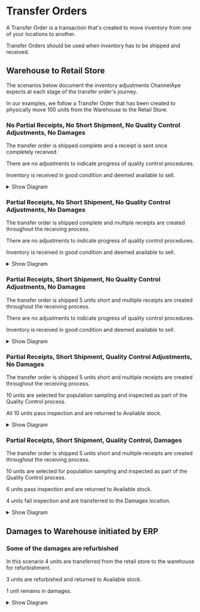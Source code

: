 # Transfer Orders

A Transfer Order is a transaction that's created to move inventory from one of your locations to another.

Transfer Orders should be used when inventory has to be shipped and received.

## Warehouse to Retail Store

The scenarios below document the inventory adjustments ChannelApe expects at each stage of the transfer order's journey.

In our examples, we follow a Transfer Order that has been created to physically move 100 units from the Warehouse to the Retail Store.

### No Partial Receipts, No Short Shipment, No Quality Control Adjustments, No Damages

The transfer order is shipped complete and a receipt is sent once completely received.

There are no adjustments to indicate progress of quality control procedures.

Inventory is received in good condition and deemed available to sell.

<details>
<summary>Show Diagram</summary>

```mermaid
sequenceDiagram
    autonumber
    participant ERP
    participant ChannelApe
    participant Warehouse Location
    participant Warehouse
    participant Retail Location
    participant Retail Store

    ERP->>ERP: Transfer Order created
    ERP->>ChannelApe: Fulfillment Order created

    ChannelApe->>Warehouse: Fulfillment Order sent
    note over Warehouse Location: Committed +100 units

    Warehouse->>Warehouse: Shipment created
    
    Warehouse->>ChannelApe: Fulfillment created
    note over Warehouse Location: Committed -100 units
    note over Warehouse Location: Available to Sell -100 units

    ERP->>ChannelApe: Fulfillment retrieved
    ERP->>ERP: Transfer Order updated
    ERP->>ChannelApe: ASN created
    
    ChannelApe->>Retail Store: ASN sent
    note over Retail Location: On Order +100 units

    Retail Store->>Retail Store: Receipt Started

    Retail Store->>ChannelApe: Receipt created
    note over Retail Location: On Order -100 units
    note over Retail Location: Available to Sell +100 units

    Retail Store->>Retail Store: Receipt completed

    Retail Store->>ChannelApe: ASN closed
    note over Retail Location: No adjustment

    ERP->>ChannelApe: Receipt retrieved

    ERP->>ERP: Transfer Order completed
```
</details>

### Partial Receipts, No Short Shipment, No Quality Control Adjustments, No Damages

The transfer order is shipped complete and multiple receipts are created throughout the receiving process.

There are no adjustments to indicate progress of quality control procedures.

Inventory is received in good condition and deemed available to sell.

<details>
<summary>Show Diagram</summary>

```mermaid
sequenceDiagram
    autonumber
    participant ERP
    participant ChannelApe
    participant Warehouse Location
    participant Warehouse
    participant Retail Location
    participant Retail Store

    ERP->>ERP: Transfer Order created
    ERP->>ChannelApe: Fulfillment Order created

    ChannelApe->>Warehouse: Fulfillment Order sent
    note over Warehouse Location: Committed +100 units
    
    Warehouse->>Warehouse: Shipment created
    Warehouse->>ChannelApe: Fulfillment created
    note over Warehouse Location: Committed -100 units
    note over Warehouse Location: Available to Sell -100 units

    ERP->>ChannelApe: Fulfillment retrieved
    ERP->>ERP: Transfer Order updated
    ERP->>ChannelApe: ASN created
    
    ChannelApe->>Retail Store: ASN sent
    note over Retail Location: On Order +100 units

    Retail Store->>Retail Store: Receipt Started

    Retail Store->>ChannelApe: Receipt created
    note over Retail Location: On Order -40 units
    note over Retail Location: Available to Sell +40 units

    Retail Store->>ChannelApe: Receipt created
    note over Retail Location: On Order -60 units
    note over Retail Location: Available to Sell +60 units
    
    Retail Store->>Retail Store: Receipt completed

    Retail Store->>ChannelApe: ASN closed
    note over Retail Location: No adjustment

    ERP->>ChannelApe: Receipt retrieved

    ERP->>ERP: Transfer Order completed
```

</details>

### Partial Receipts, Short Shipment, No Quality Control Adjustments, No Damages

The transfer order is shipped 5 units short and multiple receipts are created throughout the receiving process.

There are no adjustments to indicate progress of quality control procedures.

Inventory is received in good condition and deemed available to sell.

<details>
<summary>Show Diagram</summary>

```mermaid
sequenceDiagram
    autonumber
    participant ERP
    participant ChannelApe
    participant Warehouse Location
    participant Warehouse
    participant Retail Location
    participant Retail Damages Location
    participant Retail Store

    ERP->>ERP: Transfer Order created
    ERP->>ChannelApe: Fulfillment Order created

    ChannelApe->>Warehouse: Fulfillment Order sent
    note over Warehouse Location: Committed +100 units
    
    Warehouse->>Warehouse: Shipment created
    Warehouse->>ChannelApe: Fulfillment created
    note over Warehouse Location: Committed -100 units
    note over Warehouse Location: Available to Sell -100 units

    ERP->>ChannelApe: Fulfillment retrieved
    ERP->>ERP: Transfer Order updated
    ERP->>ChannelApe: ASN created
    
    ChannelApe->>Retail Store: ASN sent
    note over Retail Location: On Order +100 units

    Retail Store->>Retail Store: Receipt Started

    Retail Store->>ChannelApe: Receipt created
    note over Retail Location: On Order -50 units
    note over Retail Location: Available to Sell +50 units

    Retail Store->>ChannelApe: Receipt created
    note over Retail Location: On Order -45 units
    note over Retail Location: Available to Sell +45 units

    Retail Store->>Retail Store: Receipt completed

    Retail Store->>ChannelApe: ASN closed
    note over Retail Location: On Order -5 units

    ERP->>ChannelApe: Receipt retrieved

    ERP->>ERP: Transfer Order completed
```

</details>

### Partial Receipts, Short Shipment, Quality Control Adjustments, No Damages

The transfer order is shipped 5 units short and multiple receipts are created throughout the receiving process.

10 units are selected for population sampling and inspected as part of the Quality Control process.

All 10 units pass inspection and are returned to Available stock.

<details>
<summary>Show Diagram</summary>

```mermaid
sequenceDiagram
    autonumber
    participant ERP
    participant ChannelApe
    participant Warehouse Location
    participant Warehouse
    participant Retail Location
    participant Retail Damages Location
    participant Retail Store

    ERP->>ERP: Transfer Order created
    ERP->>ChannelApe: Fulfillment Order created

    ChannelApe->>Warehouse: Fulfillment Order sent
    note over Warehouse Location: Committed +100 units
    
    Warehouse->>Warehouse: Shipment created
    Warehouse->>ChannelApe: Fulfillment created
    note over Warehouse Location: Committed -100 units
    note over Warehouse Location: Available to Sell -100 units

    ERP->>ChannelApe: Fulfillment retrieved
    ERP->>ERP: Transfer Order updated
    ERP->>ChannelApe: ASN created
    
    ChannelApe->>Retail Store: ASN sent
    note over Retail Location: On Order +100 units

    Retail Store->>Retail Store: Receipt Started

    Retail Store->>ChannelApe: Receipt created
    note over Retail Location: On Order -50 units
    note over Retail Location: Available to Sell +50 units

    Retail Store->>Retail Store: Inspection starts

    Retail Store->>ChannelApe: Inventory Adjustment
    note over Retail Location: Available to Sell -10 units
    note over Retail Location: On Hold +10 units

    Retail Store->>ChannelApe: Receipt created
    note over Retail Location: On Order -45 units
    note over Retail Location: Available to Sell +45 units

    Retail Store->>Retail Store: Receipt completed

    Retail Store->>ChannelApe: ASN closed
    note over Retail Location: On Order -5 units

    ERP->>ChannelApe: Receipt retrieved

    ERP->>ERP: Transfer Order completed

    Retail Store->>Retail Store: Inspection completes

    Retail Store->>ChannelApe: Inventory Adjustment
    note over Retail Location: On Hold -10 units
    note over Retail Location: Available to Sell +10 units
```

</details>

### Partial Receipts, Short Shipment, Quality Control, Damages

The transfer order is shipped 5 units short and multiple receipts are created throughout the receiving process.

10 units are selected for population sampling and inspected as part of the Quality Control process.

6 units pass inspection and are returned to Available stock.

4 units fail inspection and are transferred to the Damages location.

<details>
<summary>Show Diagram</summary>

```mermaid
sequenceDiagram
    autonumber
    participant ERP
    participant ChannelApe
    participant Warehouse Location
    participant Warehouse
    participant Retail Location
    participant Retail Damages Location
    participant Retail Store

    ERP->>ERP: Transfer Order created
    ERP->>ChannelApe: Fulfillment Order created

    ChannelApe->>Warehouse: Fulfillment Order sent
    note over Warehouse Location: Committed +100 units
    
    Warehouse->>Warehouse: Shipment created
    Warehouse->>ChannelApe: Fulfillment created
    note over Warehouse Location: Committed -100 units
    note over Warehouse Location: Available to Sell -100 units

    ERP->>ChannelApe: Fulfillment retrieved
    ERP->>ERP: Transfer Order updated
    ERP->>ChannelApe: ASN created
    
    ChannelApe->>Retail Store: ASN sent
    note over Retail Location: On Order +100 units

    Retail Store->>Retail Store: Receipt Started

    Retail Store->>ChannelApe: Receipt created
    note over Retail Location: On Order -50 units
    note over Retail Location: Available to Sell +50 units

    Retail Store->>ChannelApe: Inventory Adjustment - Inspection Started
    note over Retail Location: Available to Sell -10 units
    note over Retail Location: On Hold +10 units

    Retail Store->>ChannelApe: Receipt created
    note over Retail Location: On Order -45 units
    note over Retail Location: Available to Sell +45 units

    Retail Store->>ChannelApe: ASN Closed
    note over Retail Location: On Order -5 units

    ERP->>ChannelApe: Receipt retrieved

    ERP->>ERP: Transfer Order completed
    
    Retail Store->>ChannelApe: Inventory Adjustment - Inspection Complete
    note over Retail Location: On Hold -10 units
    note over Retail Location: Available to Sell +6 units

    Retail Store->>ChannelApe: Inventory Adjustment - Damaged
    note over Retail Damages Location: On Hold +4 units
```

</details>

## Damages to Warehouse initiated by ERP

### Some of the damages are refurbished

In this scenario 4 units are transferred from the retail store to the warehouse for refurbishment.

3 units are refurbished and returned to Available stock.

1 unit remains in damages.

<details>
<summary>Show Diagram</summary>

```mermaid
sequenceDiagram
    autonumber
    participant ERP
    participant ChannelApe
    participant Warehouse Damages Location
    participant Warehouse Location
    participant Warehouse
    participant Retail Location
    participant Retail Damages Location
    participant Retail Store

    ERP->>ERP: Transfer Order created
    ERP->>ChannelApe: Fulfillment Order created

    ChannelApe->>Retail Store: Fulfillment Order sent
    note over Retail Damages Location: Committed +4 units
    
    Retail Store->>Retail Store: Shipment created

    Retail Store->>ChannelApe: Fulfillment created
    note over Retail Damages Location: Committed -4 units
    
    ERP->>ChannelApe: Fulfillment retrieved
    ERP->>ERP: Transfer Order updated
    ERP->>ChannelApe: ASN created

    ChannelApe->>Warehouse: ASN sent
    note over Warehouse Damages Location: On Order +4 units

    Warehouse->>Warehouse: Receipt started

    Warehouse->>ChannelApe: Receipt Created
    note over Warehouse Damages Location: On Order -4 units
    note over Warehouse Damages Location: On Hold +4 units

    Warehouse->>Warehouse: Receipt completed

    Warehouse->>ChannelApe: ASN closed

    ERP->>ChannelApe: Receipt retrieved

    ERP->>ERP: Transfer Order completed

    Warehouse->>Warehouse: Refurbishment starts

    Warehouse->>Warehouse: Refurbishment completes

    Warehouse->>ChannelApe: Inventory Adjustment
    note over Warehouse Damages Location: On Hold -3 units

    Warehouse->>ChannelApe: Inventory Adjustment
    note over Warehouse Location: Available to Sell +3 units
```

</details>